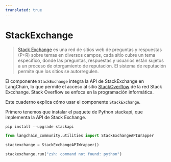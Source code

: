 ```yaml
---
translated: true
---
```


# StackExchange

>[Stack Exchange](https://stackexchange.com/) es una red de sitios web de preguntas y respuestas (P+R) sobre temas en diversos campos, cada sitio cubre un tema específico, donde las preguntas, respuestas y usuarios están sujetos a un proceso de otorgamiento de reputación. El sistema de reputación permite que los sitios se autorregulen.

El componente ``StackExchange`` integra la API de StackExchange en LangChain, lo que permite el acceso al sitio [StackOverflow](https://stackoverflow.com/) de la red Stack Excchange. Stack Overflow se enfoca en la programación informática.

Este cuaderno explica cómo usar el componente ``StackExchange``.

Primero tenemos que instalar el paquete de Python stackapi, que implementa la API de Stack Exchange.

```python
pip install --upgrade stackapi
```

```python
from langchain_community.utilities import StackExchangeAPIWrapper

stackexchange = StackExchangeAPIWrapper()

stackexchange.run("zsh: command not found: python")
```
